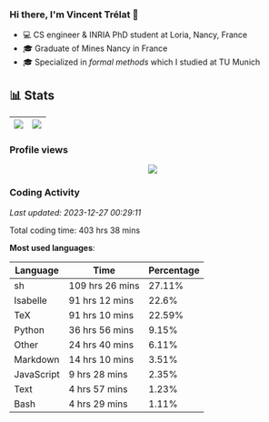 ### Hi there, I'm Vincent Trélat 👋

-   💻 CS engineer & INRIA PhD student at Loria, Nancy, France
-   🎓 Graduate of Mines Nancy in France
-   🎓 Specialized in _formal methods_ which I studied at TU Munich

## 📊 **Stats**

| <img align="center" src="https://readme-stats.clckblog.space/api?username=VTrelat&show_icons=true&include_all_commits=true&theme=tokyonight&hide_border=true" /> | <img align="center" src="https://readme-stats.clckblog.space/api/top-langs/?username=VTrelat&layout=compact&theme=tokyonight&hide_border=true" /> |
| ---------------------------------------------------------------------------------------------------------------------------------------------------------------- | ------------------------------------------------------------------------------------------------------------------------------------------------- |

### Profile views

<p align="center">
 <img src="https://profile-counter.glitch.me/VTrelat/count.svg" />
</p>

<!--automations-->
### Coding Activity
_Last updated: 2023-12-27 00:29:11_

Total coding time: 403 hrs 38 mins

**Most used languages**:

| Language | Time | Percentage |
| ------------- | ------------- | ------------- |
| sh | 109 hrs 26 mins | 27.11% |
| Isabelle | 91 hrs 12 mins | 22.6% |
| TeX | 91 hrs 10 mins | 22.59% |
| Python | 36 hrs 56 mins | 9.15% |
| Other | 24 hrs 40 mins | 6.11% |
| Markdown | 14 hrs 10 mins | 3.51% |
| JavaScript | 9 hrs 28 mins | 2.35% |
| Text | 4 hrs 57 mins | 1.23% |
| Bash | 4 hrs 29 mins | 1.11% |

